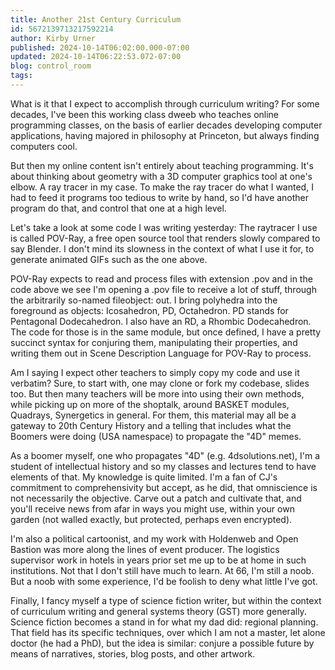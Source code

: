 ```yaml
---
title: Another 21st Century Curriculum
id: 5672139713217592214
author: Kirby Urner
published: 2024-10-14T06:02:00.000-07:00
updated: 2024-10-14T06:22:53.072-07:00
blog: control_room
tags: 
---
```


[](https://blogger.googleusercontent.com/img/b/R29vZ2xl/AVvXsEiUfpVwaCATEPwjIN1t4nLiGWOQcYJTT67ToP_9UqRAo8OA6svRnXuFN0v5rv8XmmMCWAQcdiU0YqyfrpUvtN8GmHpFsuUZ8cPxOtqCEt6Bhni8i8u44S1-UJlCsSaAOGUrpF68quO5ffaO0dSI3AVf62vNL0Xi2UgTNUAKMYdv5K9e9Mm_2gG2/s800/iw_stack.gif)
What is it that I expect to accomplish through curriculum writing? For some decades, I've been this working class dweeb who teaches online programming classes, on the basis of earlier decades developing computer applications, having majored in philosophy at Princeton, but always finding computers cool. 

But then my online content isn't entirely about teaching programming. It's about thinking about geometry with a 3D computer graphics tool at one's elbow. A ray tracer in my case. To make the ray tracer do what I wanted, I had to feed it programs too tedious to write by hand, so I'd have another program do that, and control that one at a high level.

Let's take a look at some code I was writing yesterday:
[](https://blogger.googleusercontent.com/img/b/R29vZ2xl/AVvXsEiZ1g-CeJX2EbKtq6ZCV1QLVS5eIuJ-2Tq6FhE5P4UW7VBPZRIs0TSfu860vFbLgKulhGPGeWoo-Gq-t4EPBHe7qcgkWfFB0Tg88Y6tpQPGSO49hhr8sRFsdUS9onvw58zhUqlwHkCF9UJLUpW5lMzP25wuoNAJn47CnH6encSLdviX-WNPT_F8/s605/Screen%20Shot%202024-10-14%20at%205.44.46%20AM.png)
The raytracer I use is called POV-Ray, a free open source tool that renders slowly compared to say Blender. I don't mind its slowness in the context of what I use it for, to generate animated GIFs such as the one above.

POV-Ray expects to read and process files with extension .pov and in the code above we see I'm opening a .pov file to receive a lot of stuff, through the arbitrarily so-named fileobject: out. I bring polyhedra into the foreground as objects: Icosahedron, PD, Octahedron. PD stands for Pentagonal Dodecahedron. I also have an RD, a Rhombic Dodecahedron. The code for those is in the same module, but once defined, I have a pretty succinct syntax for conjuring them, manipulating their properties, and writing them out in Scene Description Language for POV-Ray to process.

Am I saying I expect other teachers to simply copy my code and use it verbatim? Sure, to start with, one may clone or fork my codebase, slides too. But then many teachers will be more into using their own methods, while picking up on more of the shoptalk, around BASKET modules, Quadrays, Synergetics in general. For them, this material may all be a gateway to 20th Century History and a telling that includes what the Boomers were doing (USA namespace) to propagate the "4D" memes.

As a boomer myself, one who propagates "4D" (e.g. 4dsolutions.net), I'm a student of intellectual history and so my classes and lectures tend to have elements of that. My knowledge is quite limited. I'm a fan of CJ's commitment to comprehensivity but accept, as he did, that omniscience is not necessarily the objective. Carve out a patch and cultivate that, and you'll receive news from afar in ways you might use, within your own garden (not walled exactly, but protected, perhaps even encrypted).

I'm also a political cartoonist, and my work with Holdenweb and Open Bastion was more along the lines of event producer. The logistics supervisor work in hotels in years prior set me up to be at home in such institutions. Not that I don't still have much to learn. At 66, I'm still a noob. But a noob with some experience, I'd be foolish to deny what little I've got.

Finally, I fancy myself a type of science fiction writer, but within the context of curriculum writing and general systems theory (GST) more generally. Science fiction becomes a stand in for what my dad did: regional planning. That field has its specific techniques, over which I am not a master, let alone doctor (he had a PhD), but the idea is similar: conjure a possible future by means of narratives, stories, blog posts, and other artwork.